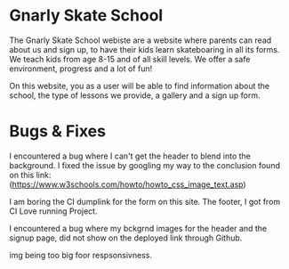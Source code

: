 # Gnarly Skate School

The Gnarly Skate School webiste are a website where parents can read about us and sign up, to have their kids learn skateboaring in all its forms. We teach kids from age 8-15 and of all skill levels. We offer a safe environment, progress and a lot of fun!

On this website, you as a user will be able to find information about the school, the type of lessons we provide, a gallery and a sign up form. 


# Bugs & Fixes

I encountered a bug where I can't get the header to blend into the background. I fixed the issue by googling my way to the conclusion found on this link: (https://www.w3schools.com/howto/howto_css_image_text.asp)

I am boring the CI dumplink for the form on this site.
The footer, I got from CI Love running Project.

I encountered a bug where my bckgrnd images for the header and the signup page, did not show on the deployed link through Github. 

img being too big foor respsonsivness.
